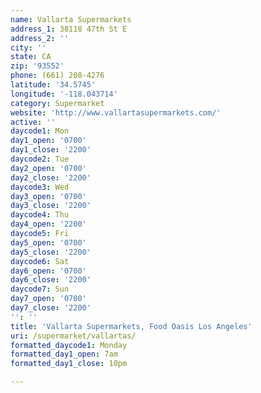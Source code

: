 ```yaml
---
name: Vallarta Supermarkets
address_1: 38118 47th St E
address_2: ''
city: ''
state: CA
zip: '93552'
phone: (661) 208-4276
latitude: '34.5745'
longitude: '-118.043714'
category: Supermarket
website: 'http://www.vallartasupermarkets.com/'
active: ''
daycode1: Mon
day1_open: '0700'
day1_close: '2200'
daycode2: Tue
day2_open: '0700'
day2_close: '2200'
daycode3: Wed
day3_open: '0700'
day3_close: '2200'
daycode4: Thu
day4_open: '2200'
daycode5: Fri
day5_open: '0700'
day5_close: '2200'
daycode6: Sat
day6_open: '0700'
day6_close: '2200'
daycode7: Sun
day7_open: '0700'
day7_close: '2200'
'': ''
title: 'Vallarta Supermarkets, Food Oasis Los Angeles'
uri: /supermarket/vallartas/
formatted_daycode1: Monday
formatted_day1_open: 7am
formatted_day1_close: 10pm

---
```

